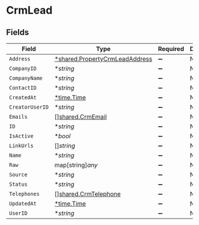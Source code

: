 # CrmLead


## Fields

| Field                                                                                  | Type                                                                                   | Required                                                                               | Description                                                                            |
| -------------------------------------------------------------------------------------- | -------------------------------------------------------------------------------------- | -------------------------------------------------------------------------------------- | -------------------------------------------------------------------------------------- |
| `Address`                                                                              | [*shared.PropertyCrmLeadAddress](../../../pkg/models/shared/propertycrmleadaddress.md) | :heavy_minus_sign:                                                                     | N/A                                                                                    |
| `CompanyID`                                                                            | **string*                                                                              | :heavy_minus_sign:                                                                     | N/A                                                                                    |
| `CompanyName`                                                                          | **string*                                                                              | :heavy_minus_sign:                                                                     | N/A                                                                                    |
| `ContactID`                                                                            | **string*                                                                              | :heavy_minus_sign:                                                                     | N/A                                                                                    |
| `CreatedAt`                                                                            | [*time.Time](https://pkg.go.dev/time#Time)                                             | :heavy_minus_sign:                                                                     | N/A                                                                                    |
| `CreatorUserID`                                                                        | **string*                                                                              | :heavy_minus_sign:                                                                     | N/A                                                                                    |
| `Emails`                                                                               | [][shared.CrmEmail](../../../pkg/models/shared/crmemail.md)                            | :heavy_minus_sign:                                                                     | N/A                                                                                    |
| `ID`                                                                                   | **string*                                                                              | :heavy_minus_sign:                                                                     | N/A                                                                                    |
| `IsActive`                                                                             | **bool*                                                                                | :heavy_minus_sign:                                                                     | N/A                                                                                    |
| `LinkUrls`                                                                             | []*string*                                                                             | :heavy_minus_sign:                                                                     | N/A                                                                                    |
| `Name`                                                                                 | **string*                                                                              | :heavy_minus_sign:                                                                     | N/A                                                                                    |
| `Raw`                                                                                  | map[string]*any*                                                                       | :heavy_minus_sign:                                                                     | N/A                                                                                    |
| `Source`                                                                               | **string*                                                                              | :heavy_minus_sign:                                                                     | N/A                                                                                    |
| `Status`                                                                               | **string*                                                                              | :heavy_minus_sign:                                                                     | N/A                                                                                    |
| `Telephones`                                                                           | [][shared.CrmTelephone](../../../pkg/models/shared/crmtelephone.md)                    | :heavy_minus_sign:                                                                     | N/A                                                                                    |
| `UpdatedAt`                                                                            | [*time.Time](https://pkg.go.dev/time#Time)                                             | :heavy_minus_sign:                                                                     | N/A                                                                                    |
| `UserID`                                                                               | **string*                                                                              | :heavy_minus_sign:                                                                     | N/A                                                                                    |